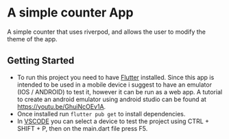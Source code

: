 # A simple counter App 

A simple counter that uses riverpod, and allows the user to modify the theme of the app.

## Getting Started

- To run this project you need to have [Flutter](https://docs.flutter.dev/get-started/install) installed. Since this app is intended to be used in a mobile device i suggest to have an emulator (IOS / ANDROID) to test it, however it can be run as a web app. A tutorial to create an android emulator using android studio can be found at https://youtu.be/GhuiNcOEv1A.
- Once installed run ```flutter pub get``` to install dependencies. 
- In [VSCODE](https://code.visualstudio.com) you can select a device to test the project using CTRL + SHIFT + P, then on the main.dart file press F5.
